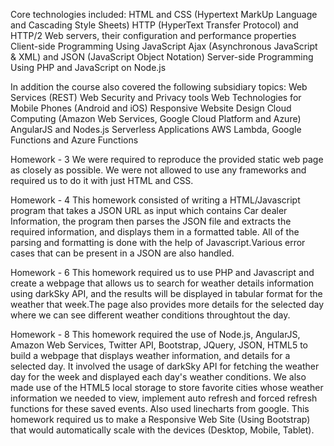 Core technologies included:
HTML and CSS (Hypertext MarkUp Language and Cascading Style Sheets) HTTP (HyperText Transfer Protocol) and HTTP/2 Web servers, their configuration and performance properties Client-side Programming Using JavaScript Ajax (Asynchronous JavaScript & XML) and JSON (JavaScript Object Notation) Server-side Programming Using PHP and JavaScript on Node.js

In addition the course also covered the following subsidiary topics:
Web Services (REST) Web Security and Privacy tools Web Technologies for Mobile Phones (Android and iOS) Responsive Website Design Cloud Computing (Amazon Web Services, Google Cloud Platform and Azure) AngularJS and Nodes.js Serverless Applications AWS Lambda, Google Functions and Azure Functions

Homework - 3 We were required to reproduce the provided static web page as closely as possible. We were not allowed to use any frameworks and required us to do it with just HTML and CSS.

Homework - 4 This homework consisted of writing a HTML/Javascript program that takes a JSON URL as input which contains Car dealer Information, the program then parses the JSON file and extracts the required information, and displays them in a formatted table. All of the parsing and formatting is done with the help of Javascript.Various error cases that can be present in a JSON are also handled.

Homework - 6 This homework required us to use PHP and Javascript and create a webpage that allows us to search for weather details information using darkSky API, and the results will be displayed in tabular format for the weather that week.The page also provides more details for the selected day where we can see different weather conditions throughtout the day.

Homework - 8 This homework required the use of Node.js, AngularJS, Amazon Web Services, Twitter API, Bootstrap, JQuery, JSON, HTML5 to build a webpage that displays weather information, and details for a selected day. It involved the usage of darkSky API for fetching the weather day for the week and displayed each day's weather conditions. We also made use of the HTML5 local storage to store favorite cities whose weather information we needed to view, implement auto refresh and forced refresh functions for these saved events. Also used linecharts from google. This homework required us to make a Responsive Web Site (Using Bootstrap) that would automatically scale with the devices (Desktop, Mobile, Tablet).
